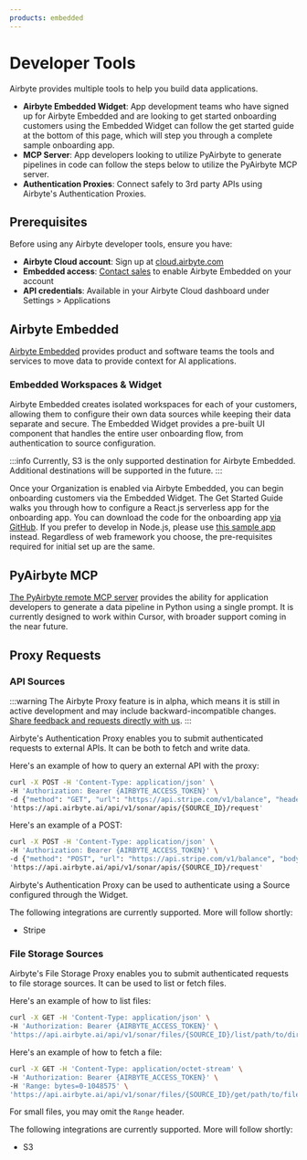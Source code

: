 ```yaml
---
products: embedded
---
```


# Developer Tools
Airbyte provides multiple tools to help you build data applications.

- **Airbyte Embedded Widget**: App development teams who have signed up for Airbyte Embedded and are looking to get started onboarding customers using the Embedded Widget can follow the get started guide at the bottom of this page, which will step you through a complete sample onboarding app.
- **MCP Server**: App developers looking to utilize PyAirbyte to generate pipelines in code can follow the steps below to utilize the PyAirbyte MCP server. 
- **Authentication Proxies**: Connect safely to 3rd party APIs using Airbyte's Authentication Proxies.


## Prerequisites

Before using any Airbyte developer tools, ensure you have:

- **Airbyte Cloud account**: Sign up at [cloud.airbyte.com](https://cloud.airbyte.com)
- **Embedded access**: [Contact sales](https://share.hsforms.com/2uRdBz9VoTWiCtjECzRYgawcvair) to enable Airbyte Embedded on your account
- **API credentials**: Available in your Airbyte Cloud dashboard under Settings > Applications

## Airbyte Embedded

[Airbyte Embedded](https://airbyte.com/ai) provides product and software teams the tools and services to move data to provide context for AI applications.

### Embedded Workspaces & Widget

Airbyte Embedded creates isolated workspaces for each of your customers, allowing them to configure their own data sources while keeping their data separate and secure. The Embedded Widget provides a pre-built UI component that handles the entire user onboarding flow, from authentication to source configuration.

:::info
Currently, S3 is the only supported destination for Airbyte Embedded. Additional destinations will be supported in the future.
:::

Once your Organization is enabled via Airbyte Embedded, you can begin onboarding customers via the Embedded Widget. The Get Started Guide walks you through how to configure a React.js serverless app for the onboarding app. You can download the code for the onboarding app [via GitHub](https://github.com/airbytehq/embedded-sampleweb-reactjs). If you prefer to develop in Node.js, please use [this sample app](https://github.com/airbytehq/embedded-sampleweb-nodejs) instead. Regardless of web framework you choose, the pre-requisites required for initial set up are the same.


## PyAirbyte MCP

[The PyAirbyte remote MCP server](./pyairbyte-mcp/README.md) provides the ability for application developers to generate a data pipeline in Python using a single prompt. It is currently designed to work within Cursor, with broader support coming in the near future.

## Proxy Requests

### API Sources
:::warning
The Airbyte Proxy feature is in alpha, which means it is still in active development and may include backward-incompatible changes. [Share feedback and requests directly with us](mailto:sonar@airbyte.io).
:::

Airbyte's Authentication Proxy enables you to submit authenticated requests to external APIs. It can be both to fetch and write data.

Here's an example of how to query an external API with the proxy:

```bash
curl -X POST -H 'Content-Type: application/json' \
-H 'Authorization: Bearer {AIRBYTE_ACCESS_TOKEN}' \
-d {"method": "GET", "url": "https://api.stripe.com/v1/balance", "headers": {"additional_header_key": "value"}}' \
'https://api.airbyte.ai/api/v1/sonar/apis/{SOURCE_ID}/request'
```

Here's an example of a POST:

```bash
curl -X POST -H 'Content-Type: application/json' \
-H 'Authorization: Bearer {AIRBYTE_ACCESS_TOKEN}' \
-d {"method": "POST", "url": "https://api.stripe.com/v1/balance", "body": {"key": "value"}}' \
'https://api.airbyte.ai/api/v1/sonar/apis/{SOURCE_ID}/request'
```

Airbyte's Authentication Proxy can be used to authenticate using a Source configured through the Widget.

The following integrations are currently supported. More will follow shortly:
- Stripe

### File Storage Sources

Airbyte's File Storage Proxy enables you to submit authenticated requests to file storage sources. It can be used to list or fetch files.

Here's an example of how to list files:
```bash
curl -X GET -H 'Content-Type: application/json' \
-H 'Authorization: Bearer {AIRBYTE_ACCESS_TOKEN}' \
'https://api.airbyte.ai/api/v1/sonar/files/{SOURCE_ID}/list/path/to/directory/or/file/prefix'
```

Here's an example of how to fetch a file:
```bash
curl -X GET -H 'Content-Type: application/octet-stream' \
-H 'Authorization: Bearer {AIRBYTE_ACCESS_TOKEN}' \
-H 'Range: bytes=0-1048575' \
'https://api.airbyte.ai/api/v1/sonar/files/{SOURCE_ID}/get/path/to/file'
```

For small files, you may omit the `Range` header.

The following integrations are currently supported. More will follow shortly:
- S3